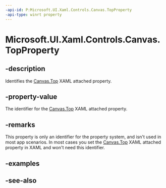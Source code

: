 ```yaml
---
-api-id: P:Microsoft.UI.Xaml.Controls.Canvas.TopProperty
-api-type: winrt property
---
```


<!-- Property syntax
public Windows.UI.Xaml.DependencyProperty TopProperty { get; }
-->

# Microsoft.UI.Xaml.Controls.Canvas.TopProperty

## -description
Identifies the [Canvas.Top](/uwp/api/microsoft.ui.xaml.controls.canvas#xaml-attached-properties) XAML attached property.

## -property-value
The identifier for the [Canvas.Top](/uwp/api/microsoft.ui.xaml.controls.canvas#xaml-attached-properties) XAML attached property.

## -remarks
This property is only an identifier for the property system, and isn't used in most app scenarios. In most cases you set the [Canvas.Top](/uwp/api/microsoft.ui.xaml.controls.canvas#xaml-attached-properties) XAML attached property in XAML and won't need this identifier.

## -examples

## -see-also
